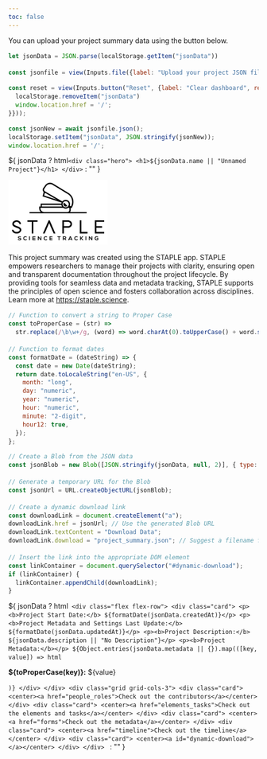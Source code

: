 ```yaml
---
toc: false
---
```


<link href="https://cdnjs.cloudflare.com/ajax/libs/font-awesome/6.0.0/css/all.min.css" rel="stylesheet">
<link rel="stylesheet" href="style.css">

<div class="tip" label="Use your data">

You can upload your project summary data using the button below.

```js
let jsonData = JSON.parse(localStorage.getItem("jsonData"))

const jsonfile = view(Inputs.file({label: "Upload your project JSON file", accept: ".json", required: true}));
```

```js
const reset = view(Inputs.button("Reset", {label: "Clear dashboard", reduce: () => {
  localStorage.removeItem("jsonData")
  window.location.href = '/';
}}));
```

</div>

```js
const jsonNew = await jsonfile.json();
localStorage.setItem("jsonData", JSON.stringify(jsonNew));
window.location.href = '/';
```

${
  jsonData ? html`
    <div class="hero">
      <h1>${jsonData.name || "Unnamed Project"}</h1>
    </div>
    ` : "" }

<div class="flex flex-row">
  <div class="card">

  <div class = "statistics-container">
  <a href="https://app.staple.science">
  <picture>
    <source
      srcSet="img/logo_white_big.png"
      media="(prefers-color-scheme: dark)"
      width=200
    />
    <img src="img/logo_black_big.png" alt="STAPLE Logo" width=200 />
  </picture>
  </a>
  </div>

  This project summary was created using the STAPLE app. STAPLE empowers researchers to manage their projects with clarity, ensuring open and transparent documentation throughout the project lifecycle. By providing tools for seamless data and metadata tracking, STAPLE supports the principles of open science and fosters collaboration across disciplines. Learn more at <a href="https://staple.science">https://staple.science</a>.
  </div>
</div>

```js functions
// Function to convert a string to Proper Case
const toProperCase = (str) =>
  str.replace(/\b\w+/g, (word) => word.charAt(0).toUpperCase() + word.slice(1));

// Function to format dates
const formatDate = (dateString) => {
  const date = new Date(dateString);
  return date.toLocaleString("en-US", {
    month: "long",
    day: "numeric",
    year: "numeric",
    hour: "numeric",
    minute: "2-digit",
    hour12: true,
  });
};
```

```js download data
// Create a Blob from the JSON data
const jsonBlob = new Blob([JSON.stringify(jsonData, null, 2)], { type: "application/json" });

// Generate a temporary URL for the Blob
const jsonUrl = URL.createObjectURL(jsonBlob);

// Create a dynamic download link
const downloadLink = document.createElement("a");
downloadLink.href = jsonUrl; // Use the generated Blob URL
downloadLink.textContent = "Download Data";
downloadLink.download = "project_summary.json"; // Suggest a filename for download

// Insert the link into the appropriate DOM element
const linkContainer = document.querySelector("#dynamic-download");
if (linkContainer) {
  linkContainer.appendChild(downloadLink);
}
```

${
  jsonData ? html`
    <div class="flex flex-row">
      <div class="card">
        <p><b>Project Start Date:</b> ${formatDate(jsonData.createdAt)}</p>
        <p><b>Project Metadata and Settings Last Update:</b> ${formatDate(jsonData.updatedAt)}</p>
        <p><b>Project Description:</b> ${jsonData.description || "No Description"}</p>
        <p><b>Project Metadata:</b></p>
        ${Object.entries(jsonData.metadata || {}).map(([key, value]) => html`
                  <p><strong>${toProperCase(key)}:</strong> ${value}</p>
                `)}
      </div>
    </div>
    <div class="grid grid-cols-3">
      <div class="card">
        <center><a href="people_roles">Check out the contributors</a></center>
      </div>
      <div class="card">
        <center><a href="elements_tasks">Check out the elements and tasks</a></center>
      </div>
      <div class="card">
        <center><a href="forms">Check out the metadata</a></center>
      </div>
      <div class="card">
        <center><a href="timeline">Check out the timeline</a></center>
      </div>
        <div class="card">
        <center><a id="dynamic-download"></a></center>
      </div>
    </div>
  ` : ""
}
